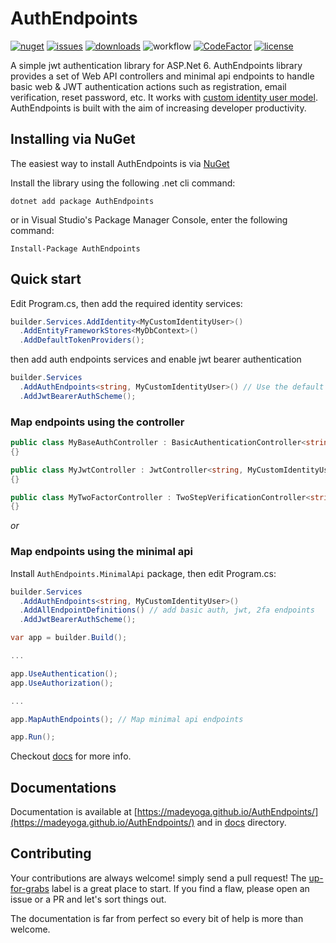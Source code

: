# AuthEndpoints
[![nuget](https://img.shields.io/nuget/v/AuthEndpoints?label=version&logo=NuGet&style=flat-square)](https://www.nuget.org/packages/AuthEndpoints/)
[![issues](https://img.shields.io/github/issues/madeyoga/AuthEndpoints?color=blue&logo=github&style=flat-square)](https://github.com/madeyoga/AuthEndpoints/issues)
[![downloads](https://img.shields.io/nuget/dt/AuthEndpoints?color=blue&style=flat-square&logo=nuget)](https://www.nuget.org/packages/AuthEndpoints/)
![workflow](https://github.com/madeyoga/AuthEndpoints/actions/workflows/dotnet.yml/badge.svg)
[![CodeFactor](https://www.codefactor.io/repository/github/madeyoga/authendpoints/badge)](https://www.codefactor.io/repository/github/madeyoga/authendpoints)
[![license](https://img.shields.io/github/license/madeyoga/AuthEndpoints?color=blue&style=flat-square&logo=github)](https://github.com/madeyoga/AuthEndpoints/blob/main/LICENSE)

A simple jwt authentication library for ASP.Net 6. AuthEndpoints library provides a set of Web API controllers and minimal api endpoints to handle basic web & JWT authentication actions such as registration, email verification, reset password, etc. It works with [custom identity user model](https://docs.microsoft.com/en-us/aspnet/core/security/authentication/customize-identity-model?view=aspnetcore-6.0#custom-user-data). AuthEndpoints is built with the aim of increasing developer productivity.

## Installing via NuGet
The easiest way to install AuthEndpoints is via [NuGet](https://www.nuget.org/packages/AuthEndpoints/)

Install the library using the following .net cli command:

```
dotnet add package AuthEndpoints
```

or in Visual Studio's Package Manager Console, enter the following command:

```
Install-Package AuthEndpoints
```

## Quick start
Edit Program.cs, then add the required identity services:

```cs
builder.Services.AddIdentity<MyCustomIdentityUser>()
  .AddEntityFrameworkStores<MyDbContext>()
  .AddDefaultTokenProviders();
```

then add auth endpoints services and enable jwt bearer authentication

```cs
builder.Services
  .AddAuthEndpoints<string, MyCustomIdentityUser>() // Use the default and minimum config
  .AddJwtBearerAuthScheme();
```

### Map endpoints using the controller
```cs
public class MyBaseAuthController : BasicAuthenticationController<string, MyCustomIdentityUser>
{}

public class MyJwtController : JwtController<string, MyCustomIdentityUser>
{}

public class MyTwoFactorController : TwoStepVerificationController<string, MyCustomIdentityUser>
{}
```
_or_ 

### Map endpoints using the minimal api
Install `AuthEndpoints.MinimalApi` package, then edit Program.cs:

```cs
builder.Services
  .AddAuthEndpoints<string, MyCustomIdentityUser>()
  .AddAllEndpointDefinitions() // add basic auth, jwt, 2fa endpoints
  .AddJwtBearerAuthScheme();

var app = builder.Build();

...

app.UseAuthentication();
app.UseAuthorization();

...

app.MapAuthEndpoints(); // Map minimal api endpoints

app.Run();
```

Checkout [docs](https://madeyoga.github.io/AuthEndpoints/wiki/get-started.html) for more info.

## Documentations
Documentation is available at [https://madeyoga.github.io/AuthEndpoints/](https://madeyoga.github.io/AuthEndpoints/) and in [docs](https://github.com/madeyoga/AuthEndpoints/tree/main/docs) directory.

## Contributing
Your contributions are always welcome! simply send a pull request! The [up-for-grabs](https://github.com/madeyoga/AuthEndpoints/labels/up-for-grabs) label is a great place to start. If you find a flaw, please open an issue or a PR and let's sort things out.

The documentation is far from perfect so every bit of help is more than welcome.
